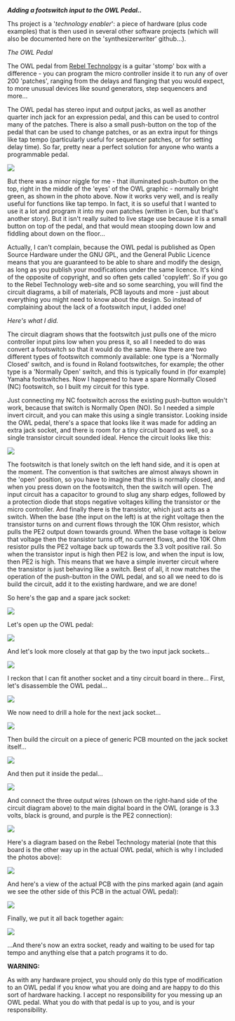 *****Adding a footswitch input to the OWL Pedal..*****

Ths project is a '*technology enabler*': a piece of hardware (plus code examples) that is then used in several other software projects (which will also be documented here on the 'synthesizerwriter' github...). 

*The OWL Pedal*

The OWL pedal from [Rebel Technology](http://RebelTech.org) is a guitar 'stomp' box with a difference - you can program the micro controller inside it to run any of over 200 'patches', ranging from the delays and flanging that you would expect, to more unusual devices like sound generators, step sequencers and more...

The OWL pedal has stereo input and output jacks, as well as another quarter inch jack for an expression pedal, and this can be used to control many of the patches. There is also a small push-button on the top of the pedal that can be used to change patches, or as an extra input for things like tap tempo (particularly useful for sequencer patches, or for setting delay time). So far, pretty near a perfect solution for anyone who wants a programmable pedal.

![](/images/OWL-pedal-green-light-small-300.png)

But there was a minor niggle for me - that illuminated push-button on the top, right in the middle of the 'eyes' of the OWL graphic - normally bright green, as shown in the photo above. Now it works very well, and is really useful for functions like tap tempo. In fact, it is so useful that I wanted to use it a lot and program it into my own patches (written in Gen, but that's another story). But it isn't really suited to live stage use because it is a small button on top of the pedal, and that would mean stooping down low and fiddling about down on the floor...

Actually, I can't complain, because the OWL pedal is published as Open Source Hardware under the GNU GPL, and the General Public Licence means that you are guaranteed to be able to share and modify the design, as long as you publish your modifications under the same licence. It's kind of the opposite of copyright, and so often gets called 'copyleft'. So if you go to the Rebel Technology web-site and so some searching, you will find the circuit diagrams, a bill of materials, PCB layouts and more - just about everything you might need to know about the design. So instead of complaining about the lack of a footswitch input, I added one!

*Here's what I did.*

The circuit diagram shows that the footswitch just pulls one of the micro controller input pins low when you press it, so all I needed to do was convert a footswitch so that it would do the same. Now there are two different types of footswitch commonly available: one type is a 'Normally Closed' switch, and is found in Roland footswitches, for example; the other type is a 'Normally Open' switch, and this is typically found in (for example) Yamaha footswitches. Now I happened to have a spare Normally Closed (NC) footswitch, so I built my circuit for this type.

Just connecting my NC footswitch across the existing push-button wouldn't work, because that switch  is Normally Open (NO). So I needed a simple invert circuit, and you can make this using a single transistor. Looking inside the OWL pedal, there's a space that looks like it was made for adding an extra jack socket, and there is room for a tiny circuit board as well, so a single transistor circuit sounded ideal. Hence the circuit looks like this:

![](/images/OWL-Footswitch-to-Push-Button-schematic-cropped.png)

The footswitch is that lonely switch on the left hand side, and it is open at the moment. The convention is that switches are almost always shown in the 'open' position, so you have to imagine that this is normally closed, and when you press down on the footswitch, then the switch will open. The input circuit has a capacitor to ground to slug any sharp edges, followed by a protection diode that stops negative voltages killing the transistor or the micro controller. And finally there is the transistor, which just acts as a switch. When the base (the input on the left) is at the right voltage then the transistor turns on and current flows through the 10K Ohm resistor, which pulls the PE2 output down towards ground. When the base voltage is below that voltage then the transistor turns off, no current flows, and the 10K Ohm resistor pulls the PE2 voltage back up towards the 3.3 volt positive rail. So when the transistor input is high then PE2 is low, and when the input is low, then PE2 is high. This means that we have a simple inverter circuit where the transistor is just behaving like a switch. Best of all, it now matches the operation of the push-button in the OWL pedal, and so all we need to do is build the circuit, add it to the existing hardware, and we are done!

So here's the gap and a spare jack socket:

![](/images/01-before-rot.jpg)

Let's open up the OWL pedal:

![](/images/04-inside.jpg)

And let's look more closely at that gap by the two input jack sockets...

![](/images/05-space.jpg)

I reckon that I can fit another socket and a tiny circuit board in there... First, let's disassemble the OWL pedal...

![](/images/06-11-disassemble-all.png)

We now need to drill a hole for the next jack socket...

![](/images/12-new-hole.jpg)

Then build the circuit on a piece of generic PCB mounted on the jack socket itself...

![](/images/13-OWL-pushbutton-input-mr.jpg)

And then put it inside the pedal...

![](/images/14-in-place.jpg)

And connect the three output wires (shown on the right-hand side of the circuit diagram above) to the main digital board in the OWL (orange is 3.3 volts, black is ground, and purple is the PE2 connection):

![](/images/15-in-close.jpg)

Here's a diagram based on the Rebel Technology material (note that this board is the other way up in the actual OWL pedal, which is why I included the photos above):

![](/images/OWL-Footswitch-diagram-1-cropped.png)

And here's a view of the actual PCB with the pins marked again (and again we see the other side of this PCB in the actual OWL pedal):

![](/images/OWL-Footswitch-diagram-2-cropped.png)

Finally, we put it all back together again:

![](/images/16-OWL-pedal-with-extra-input-mr.jpg) 

...And there's now an extra socket, ready and waiting to be used for tap tempo and anything else that a patch programs it to do.

**WARNING:** 

As with any hardware project, you should only do this type of modification to an OWL pedal if you know what you are doing and are happy to do this sort of hardware hacking. I accept no responsibility for you messing up an OWL pedal. What you do with that pedal is up to you, and is your responsibility. 


